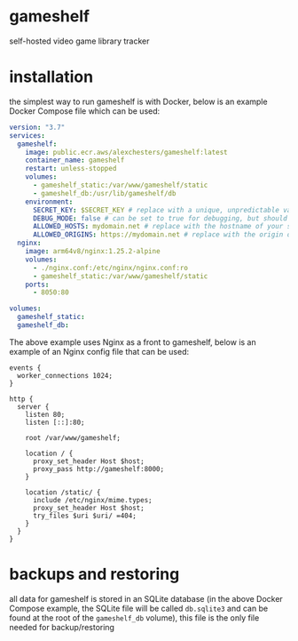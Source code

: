 # gameshelf
self-hosted video game library tracker

# installation
the simplest way to run gameshelf is with Docker, below is an example Docker Compose file which can be used:
```yml
version: "3.7"
services:
  gameshelf:
    image: public.ecr.aws/alexchesters/gameshelf:latest
    container_name: gameshelf
    restart: unless-stopped
    volumes:
      - gameshelf_static:/var/www/gameshelf/static
      - gameshelf_db:/usr/lib/gameshelf/db
    environment:
      SECRET_KEY: $SECRET_KEY # replace with a unique, unpredictable value - https://docs.djangoproject.com/en/4.2/ref/settings/#std-setting-SECRET_KEY
      DEBUG_MODE: false # can be set to true for debugging, but should be used with caution - https://docs.djangoproject.com/en/4.2/ref/settings/#debug
      ALLOWED_HOSTS: mydomain.net # replace with the hostname of your server running gameshelf
      ALLOWED_ORIGINS: https://mydomain.net # replace with the origin of your server running gameshelf
  nginx:
    image: arm64v8/nginx:1.25.2-alpine
    volumes:
      - ./nginx.conf:/etc/nginx/nginx.conf:ro
      - gameshelf_static:/var/www/gameshelf/static
    ports:
      - 8050:80

volumes:
  gameshelf_static:
  gameshelf_db:
```

The above example uses Nginx as a front to gameshelf, below is an example of an Nginx config file that can be used:
```nginx
events {
  worker_connections 1024;
}

http {
  server {
    listen 80;
    listen [::]:80;

    root /var/www/gameshelf;

    location / {
      proxy_set_header Host $host;
      proxy_pass http://gameshelf:8000;
    }

    location /static/ {
      include /etc/nginx/mime.types;
      proxy_set_header Host $host;
      try_files $uri $uri/ =404;
    }
  }
}
```

# backups and restoring
all data for gameshelf is stored in an SQLite database (in the above Docker Compose example, the SQLite file will be
called `db.sqlite3` and can be found at the root of the `gameshelf_db` volume), this file is the only file needed for
backup/restoring
